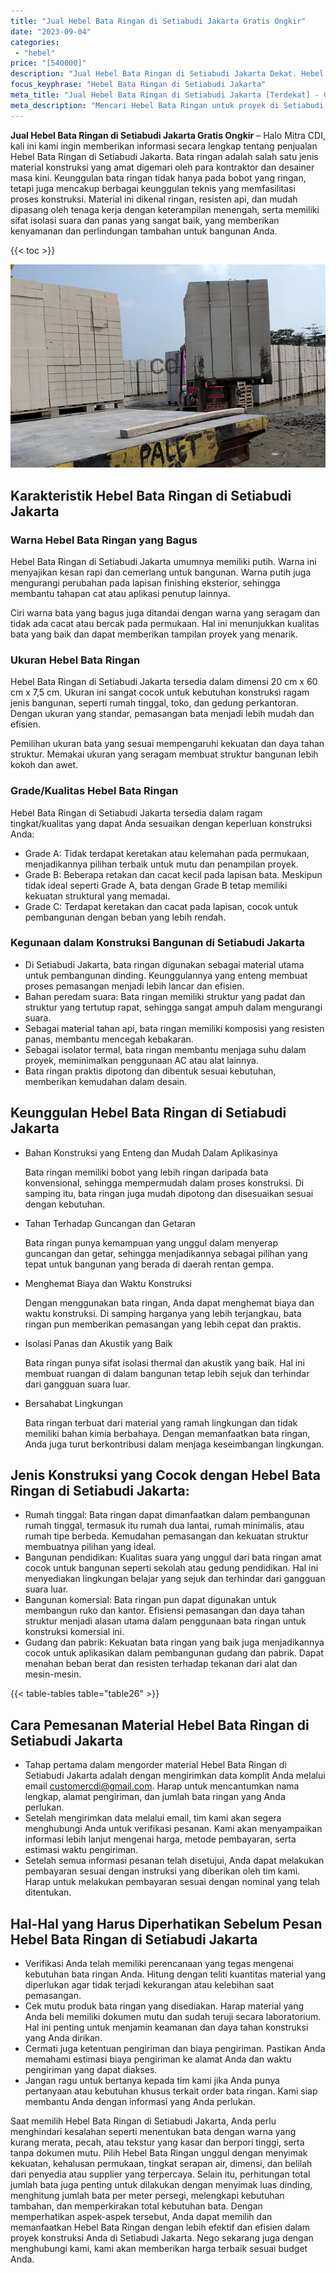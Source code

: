 ```yaml
---
title: "Jual Hebel Bata Ringan di Setiabudi Jakarta Gratis Ongkir"
date: "2023-09-04"
categories:
 - "hebel"
price: "[540000]"
description: "Jual Hebel Bata Ringan di Setiabudi Jakarta Dekat. Hebel Bata Ringan ini sering dipakai dalam proyek pembangunan sebagai material dinding yang kuat dan awet. Hubungi kami untuk informasi lebih lanjut."
focus_keyphrase: "Hebel Bata Ringan di Setiabudi Jakarta"
meta_title: "Jual Hebel Bata Ringan di Setiabudi Jakarta [Terdekat] - CDI"
meta_description: "Mencari Hebel Bata Ringan untuk proyek di Setiabudi Jakarta? Kami menyediakan Hebel Bata Ringan berkualitas untuk bahan bangunan dinding. Segera dapatkan penawaran terbaik."
---
```


**Jual Hebel Bata Ringan di Setiabudi Jakarta Gratis Ongkir** – Halo Mitra CDI, kali ini kami ingin memberikan informasi secara lengkap tentang penjualan Hebel Bata Ringan di Setiabudi Jakarta. Bata ringan adalah salah satu jenis material konstruksi yang amat digemari oleh para kontraktor dan desainer masa kini. Keunggulan bata ringan tidak hanya pada bobot yang ringan, tetapi juga mencakup berbagai keunggulan teknis yang memfasilitasi proses konstruksi. Material ini dikenal ringan, resisten api, dan mudah dipasang oleh tenaga kerja dengan keterampilan menengah, serta memiliki sifat isolasi suara dan panas yang sangat baik, yang memberikan kenyamanan dan perlindungan tambahan untuk bangunan Anda.

{{< toc >}}

![Jual Hebel Bata Ringan di Setiabudi Jakarta Gratis Ongkir](/images/hebel/hebel-bataringan-14.jpg)

## Karakteristik Hebel Bata Ringan di Setiabudi Jakarta

### Warna Hebel Bata Ringan yang Bagus

Hebel Bata Ringan di Setiabudi Jakarta umumnya memiliki putih. Warna ini menyajikan kesan rapi dan cemerlang untuk bangunan. Warna putih juga mengurangi perubahan pada lapisan finishing eksterior, sehingga membantu tahapan cat atau aplikasi penutup lainnya.

Ciri warna bata yang bagus juga ditandai dengan warna yang seragam dan tidak ada cacat atau bercak pada permukaan. Hal ini menunjukkan kualitas bata yang baik dan dapat memberikan tampilan proyek yang menarik.

### Ukuran Hebel Bata Ringan

Hebel Bata Ringan di Setiabudi Jakarta tersedia dalam dimensi 20 cm x 60 cm x 7,5 cm. Ukuran ini sangat cocok untuk kebutuhan konstruksi ragam jenis bangunan, seperti rumah tinggal, toko, dan gedung perkantoran. Dengan ukuran yang standar, pemasangan bata menjadi lebih mudah dan efisien.

Pemilihan ukuran bata yang sesuai mempengaruhi kekuatan dan daya tahan struktur. Memakai ukuran yang seragam membuat struktur bangunan lebih kokoh dan awet.

### Grade/Kualitas Hebel Bata Ringan

Hebel Bata Ringan di Setiabudi Jakarta tersedia dalam ragam tingkat/kualitas yang dapat Anda sesuaikan dengan keperluan konstruksi Anda:

*   Grade A: Tidak terdapat keretakan atau kelemahan pada permukaan, menjadikannya pilihan terbaik untuk mutu dan penampilan proyek.
*   Grade B: Beberapa retakan dan cacat kecil pada lapisan bata. Meskipun tidak ideal seperti Grade A, bata dengan Grade B tetap memiliki kekuatan struktural yang memadai.
*   Grade C: Terdapat keretakan dan cacat pada lapisan, cocok untuk pembangunan dengan beban yang lebih rendah.

### Kegunaan dalam Konstruksi Bangunan di Setiabudi Jakarta

*   Di Setiabudi Jakarta, bata ringan digunakan sebagai material utama untuk pembangunan dinding. Keunggulannya yang enteng membuat proses pemasangan menjadi lebih lancar dan efisien.
*   Bahan peredam suara: Bata ringan memiliki struktur yang padat dan struktur yang tertutup rapat, sehingga sangat ampuh dalam mengurangi suara.
*   Sebagai material tahan api, bata ringan memiliki komposisi yang resisten panas, membantu mencegah kebakaran.
*   Sebagai isolator termal, bata ringan membantu menjaga suhu dalam proyek, meminimalkan penggunaan AC atau alat lainnya.
*   Bata ringan praktis dipotong dan dibentuk sesuai kebutuhan, memberikan kemudahan dalam desain.

## Keunggulan Hebel Bata Ringan di Setiabudi Jakarta

*   Bahan Konstruksi yang Enteng dan Mudah Dalam Aplikasinya

    Bata ringan memiliki bobot yang lebih ringan daripada bata konvensional, sehingga mempermudah dalam proses konstruksi. Di samping itu, bata ringan juga mudah dipotong dan disesuaikan sesuai dengan kebutuhan.
*   Tahan Terhadap Guncangan dan Getaran

    Bata ringan punya kemampuan yang unggul dalam menyerap guncangan dan getar, sehingga menjadikannya sebagai pilihan yang tepat untuk bangunan yang berada di daerah rentan gempa.
*   Menghemat Biaya dan Waktu Konstruksi

    Dengan menggunakan bata ringan, Anda dapat menghemat biaya dan waktu konstruksi. Di samping harganya yang lebih terjangkau, bata ringan pun memberikan pemasangan yang lebih cepat dan praktis.
*   Isolasi Panas dan Akustik yang Baik

    Bata ringan punya sifat isolasi thermal dan akustik yang baik. Hal ini membuat ruangan di dalam bangunan tetap lebih sejuk dan terhindar dari gangguan suara luar.
*   Bersahabat Lingkungan

    Bata ringan terbuat dari material yang ramah lingkungan dan tidak memiliki bahan kimia berbahaya. Dengan memanfaatkan bata ringan, Anda juga turut berkontribusi dalam menjaga keseimbangan lingkungan.

## Jenis Konstruksi yang Cocok dengan Hebel Bata Ringan di Setiabudi Jakarta:

*   Rumah tinggal: Bata ringan dapat dimanfaatkan dalam pembangunan rumah tinggal, termasuk itu rumah dua lantai, rumah minimalis, atau rumah tipe berbeda. Kemudahan pemasangan dan kekuatan struktur membuatnya pilihan yang ideal.
*   Bangunan pendidikan: Kualitas suara yang unggul dari bata ringan amat cocok untuk bangunan seperti sekolah atau gedung pendidikan. Hal ini menyediakan lingkungan belajar yang sejuk dan terhindar dari gangguan suara luar.
*   Bangunan komersial: Bata ringan pun dapat digunakan untuk membangun ruko dan kantor. Efisiensi pemasangan dan daya tahan struktur menjadi alasan utama dalam penggunaan bata ringan untuk konstruksi komersial ini.
*   Gudang dan pabrik: Kekuatan bata ringan yang baik juga menjadikannya cocok untuk aplikasikan dalam pembangunan gudang dan pabrik. Dapat menahan beban berat dan resisten terhadap tekanan dari alat dan mesin-mesin.

{{< table-tables table="table26" >}}

## Cara Pemesanan Material Hebel Bata Ringan di Setiabudi Jakarta

*   Tahap pertama dalam mengorder material Hebel Bata Ringan di Setiabudi Jakarta adalah dengan mengirimkan data komplit Anda melalui email customercdi@gmail.com. Harap untuk mencantumkan nama lengkap, alamat pengiriman, dan jumlah bata ringan yang Anda perlukan.
*   Setelah mengirimkan data melalui email, tim kami akan segera menghubungi Anda untuk verifikasi pesanan. Kami akan menyampaikan informasi lebih lanjut mengenai harga, metode pembayaran, serta estimasi waktu pengiriman.
*   Setelah semua informasi pesanan telah disetujui, Anda dapat melakukan pembayaran sesuai dengan instruksi yang diberikan oleh tim kami. Harap untuk melakukan pembayaran sesuai dengan nominal yang telah ditentukan.

## Hal-Hal yang Harus Diperhatikan Sebelum Pesan Hebel Bata Ringan di Setiabudi Jakarta

*   Verifikasi Anda telah memiliki perencanaan yang tegas mengenai kebutuhan bata ringan Anda. Hitung dengan teliti kuantitas material yang diperlukan agar tidak terjadi kekurangan atau kelebihan saat pemasangan.
*   Cek mutu produk bata ringan yang disediakan. Harap material yang Anda beli memiliki dokumen mutu dan sudah teruji secara laboratorium. Hal ini penting untuk menjamin keamanan dan daya tahan konstruksi yang Anda dirikan.
*   Cermati juga ketentuan pengiriman dan biaya pengiriman. Pastikan Anda memahami estimasi biaya pengiriman ke alamat Anda dan waktu pengiriman yang dapat diakses.
*   Jangan ragu untuk bertanya kepada tim kami jika Anda punya pertanyaan atau kebutuhan khusus terkait order bata ringan. Kami siap membantu Anda dengan informasi yang Anda perlukan.

Saat memilih Hebel Bata Ringan di Setiabudi Jakarta, Anda perlu menghindari kesalahan seperti menentukan bata dengan warna yang kurang merata, pecah, atau tekstur yang kasar dan berpori tinggi, serta tanpa dokumen mutu. Pilih Hebel Bata Ringan unggul dengan menyimak kekuatan, kehalusan permukaan, tingkat serapan air, dimensi, dan belilah dari penyedia atau supplier yang terpercaya. Selain itu, perhitungan total jumlah bata juga penting untuk dilakukan dengan menyimak luas dinding, menghitung jumlah bata per meter persegi, melengkapi kebutuhan tambahan, dan memperkirakan total kebutuhan bata. Dengan memperhatikan aspek-aspek tersebut, Anda dapat memilih dan memanfaatkan Hebel Bata Ringan dengan lebih efektif dan efisien dalam proyek konstruksi Anda di Setiabudi Jakarta. Nego sekarang juga dengan menghubungi kami, kami akan memberikan harga terbaik sesuai budget Anda.